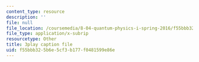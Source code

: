 ```yaml
---
content_type: resource
description: ''
file: null
file_location: /coursemedia/8-04-quantum-physics-i-spring-2016/f55bbb325b6e5cf3b177f0481599e86e_YdtHAIh-kas.vtt
file_type: application/x-subrip
resourcetype: Other
title: 3play caption file
uid: f55bbb32-5b6e-5cf3-b177-f0481599e86e
---
```

